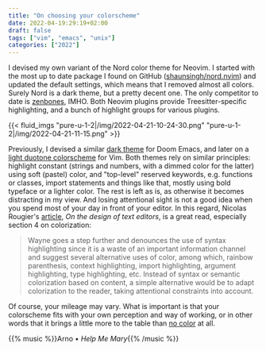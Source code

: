 ```yaml
---
title: "On choosing your colorscheme"
date: 2022-04-19:29:19+02:00
draft: false
tags: ["vim", "emacs", "unix"]
categories: ["2022"]
---
```


I devised my own variant of the Nord color theme for Neovim. I started with the most up to date package I found on GitHub ([shaunsingh/nord.nvim]) and updated the default settings, which means that I removed almost all colors. Surely Nord is a dark theme, but a pretty decent one. The only competitor to date is [zenbones], IMHO. Both Neovim plugins provide Treesitter-specific highlighting, and a bunch of highlight groups for various plugins.

{{< fluid_imgs "pure-u-1-2|/img/2022-04-21-10-24-30.png"
               "pure-u-1-2|/img/2022-04-21-11-15.png" >}}

Previously, I devised a similar [dark theme] for Doom Emacs, and later on a [light duotone colorscheme] for Vim. Both themes rely on similar principles: highlight constant (strings and numbers, with a dimmed color for the latter) using soft (pastel) color, and "top-level" reserved keywords, e.g. functions or classes, import statements and things like that, mostly using bold typeface or a lighter color. The rest is left as is, as otherwise it becomes distracting in my view. And losing attentional sight is not a good idea when you spend most of your day in front of your editor. In this regard, Nicolas Rougier's [article], _On the design of text editors_, is a great read, especially section 4 on colorization:

> Wayne goes a step further and denounces the use of syntax highlighting since it is a waste of an important information channel and suggest several alternative uses of color, among which, rainbow parenthesis, context highlighting, import highlighting, argument highlighting, type highlighting, etc. Instead of syntax or semantic colorization based on content, a simple alternative would be to adapt colorization to the reader, taking attentional constraints into account.

Of course, your mileage may vary. What is important is that your colorscheme fits with your own perception and way of working, or in other words that it brings a little more to the table than [no color] at all.

{{% music %}}Arno • _Help Me Mary_{{% /music %}}

[shaunsingh/nord.nvim]: https://github.com/shaunsingh/nord.nvim
[zenbones]: https://github.com/mcchrish/zenbones.nvim
[dark theme]: https://aliquote.org/post/editor-war/
[light duotone colorscheme]: https://aliquote.org/post/monochrome-color-scheme/
[article]: https://arxiv.org/abs/2008.06030
[no color]: https://no-color.org/
